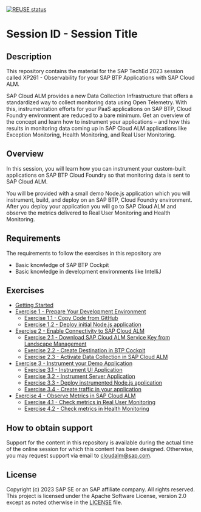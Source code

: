 [![REUSE status](https://api.reuse.software/badge/github.com/SAP-samples/teched2023-XP261)](https://api.reuse.software/info/github.com/SAP-samples/teched2023-XP261)

# Session ID - Session Title

## Description

This repository contains the material for the SAP TechEd 2023 session called XP261 - Observability for your SAP BTP Applications with SAP Cloud ALM.  

SAP Cloud ALM provides a new Data Collection Infrastructure that offers a standardized way to collect monitoring data using Open Telemetry. With this, instrumentation efforts for your PaaS applications on SAP BTP, Cloud Foundry environment are reduced to a bare minimum. Get an overview of the concept and learn how to instrument your applications – and how this results in monitoring data coming up in SAP Cloud ALM applications like Exception Monitoring, Health Monitoring, and Real User Monitoring.

## Overview

In this session, you will learn how you can instrument your custom-built applications on SAP BTP Cloud Foundry so that monitoring data is sent to SAP Cloud ALM. 

You will be provided with a small demo Node.js application which you will instrument, build, and deploy on an SAP BTP, Cloud Foundry environment. After you deploy your application you will go to SAP Cloud ALM and observe the metrics delivered to Real User Monitoring and Health Monitoring. 

## Requirements

The requirements to follow the exercises in this repository are

- Basic knowledge of SAP BTP Cockpit
- Basic knowledge in development environments like IntelliJ

## Exercises

- [Getting Started](exercises/ex0/)
- [Exercise 1 - Prepare Your Development Environment](exercises/ex1/)
    - [Exercise 1.1 - Copy Code from GitHub](exercises/ex1#exercise-11-sub-exercise-1-description)
    - [Exercise 1.2 - Deploy initial Node.js application](exercises/ex1#exercise-12-sub-exercise-2-description)
- [Exercise 2 - Enable Connectivity to SAP Cloud ALM](exercises/ex2/)
    - [Exercise 2.1 - Download SAP Cloud ALM Service Key from Landscape Management](exercises/ex2#exercise-21-sub-exercise-2-description)
    - [Exercise 2.2 - Create Destination in BTP Cockpit](exercises/ex2#exercise-21-sub-exercise-2-description)
    - [Exercise 2.3 - Activate Data Collection in SAP Cloud ALM](exercises/ex1#exercise-12-sub-exercise-2-description)
- [Exercise 3 - Instrument your Demo Application](exercises/ex1/)
    - [Exercise 3.1 - Instrument UI Application](exercises/ex1#exercise-12-sub-exercise-2-description)
    - [Exercise 3.2 - Instrument Server Application](exercises/ex1#exercise-12-sub-exercise-2-description)
    - [Exercise 3.3 - Deploy instrumented Node.js application](exercises/ex1#exercise-12-sub-exercise-2-description)
    - [Exercise 3.4 - Create traffic in your application](exercises/ex1#exercise-12-sub-exercise-2-description)
- [Exercise 4 - Observe Metrics in SAP Cloud ALM](exercises/ex2/)
    - [Exercise 4.1 - Check metrics in Real User Monitoring](exercises/ex2#exercise-21-sub-exercise-1-description)
    - [Exercise 4.2 - Check metrics in Health Monitoring](exercises/ex2#exercise-22-sub-exercise-2-description)
  
## How to obtain support

Support for the content in this repository is available during the actual time of the online session for which this content has been designed. Otherwise, you may request support via email to cloudalm@sap.com.

## License
Copyright (c) 2023 SAP SE or an SAP affiliate company. All rights reserved. This project is licensed under the Apache Software License, version 2.0 except as noted otherwise in the [LICENSE](LICENSES/Apache-2.0.txt) file.
